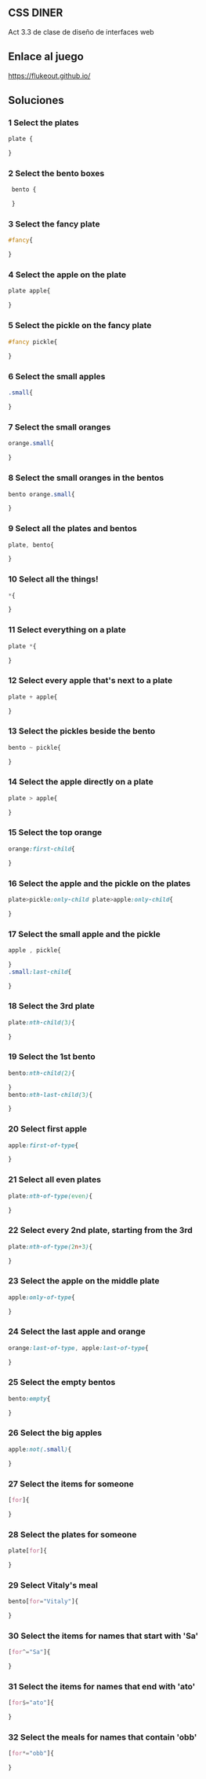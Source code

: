 ## CSS DINER

Act 3.3 de clase de diseño de interfaces web

## Enlace al juego

https://flukeout.github.io/

## Soluciones
### 1 Select the plates
 ``` css
 plate {

 }
 ```
### 2 Select the bento boxes
``` css
 bento {

 }
 ```
### 3 Select the fancy plate
``` css 
#fancy{

}
```
### 4 Select the apple on the plate
``` css
plate apple{

}
```
### 5 Select the pickle on the fancy plate

``` css 
#fancy pickle{
    
}
```
### 6 Select the small apples
``` css
.small{

}
```
### 7 Select the small oranges
``` css
orange.small{

}
```
### 8 Select the small oranges in the bentos
``` css
bento orange.small{

}
```
### 9 Select all the plates and bentos
``` css
plate, bento{

}
```
### 10 Select all the things!
``` css
*{

}
```
### 11 Select everything on a plate
``` css
plate *{

}
```
### 12 Select every apple that's next to a plate
``` css
plate + apple{

}
```
### 13 Select the pickles beside the bento
``` css
bento ~ pickle{

}
```
### 14 Select the apple directly on a plate
``` css
plate > apple{

}
```
### 15 Select the top orange
``` css
orange:first-child{

}
```
### 16 Select the apple and the pickle on the plates
``` css
plate>pickle:only-child plate>apple:only-child{

}
```
### 17 Select the small apple and the pickle
``` css
apple , pickle{

}
.small:last-child{

}
```
### 18 Select the 3rd plate
``` css
plate:nth-child(3){

}
```
### 19 Select the 1st bento
``` css
bento:nth-child(2){

}
bento:nth-last-child(3){

}

```
### 20 Select first apple
``` css
apple:first-of-type{

}
```
### 21 Select all even plates
``` css
plate:nth-of-type(even){

}
```

### 22 Select every 2nd plate, starting from the 3rd 
``` css
plate:nth-of-type(2n+3){

}
```
### 23 Select the apple on the middle plate
``` css
apple:only-of-type{

}
```
### 24 Select the last apple and orange
``` css
orange:last-of-type, apple:last-of-type{

}
```
### 25 Select the empty bentos
``` css
bento:empty{

}
```
### 26 Select the big apples
``` css
apple:not(.small){

}
```
### 27 Select the items for someone
``` css
[for]{

}
```
### 28 Select the plates for someone
``` css
plate[for]{

}
```
### 29 Select Vitaly's meal
``` css
bento[for="Vitaly"]{

}
```

### 30 Select the items for names that start with 'Sa'
``` css
[for^="Sa"]{

}
```
### 31 Select the items for names that end with 'ato'
``` css
[for$="ato"]{

}
```
### 32 Select the meals for names that contain 'obb'
``` css
[for*="obb"]{

}
```